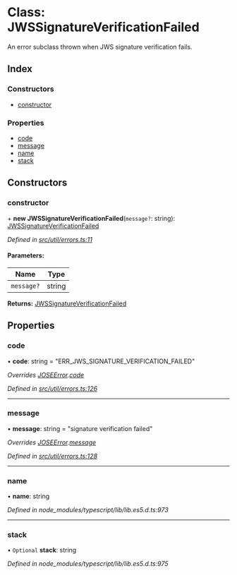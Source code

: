 # Class: JWSSignatureVerificationFailed

An error subclass thrown when JWS signature verification fails.

## Index

### Constructors

* [constructor](_util_errors_.jwssignatureverificationfailed.md#constructor)

### Properties

* [code](_util_errors_.jwssignatureverificationfailed.md#code)
* [message](_util_errors_.jwssignatureverificationfailed.md#message)
* [name](_util_errors_.jwssignatureverificationfailed.md#name)
* [stack](_util_errors_.jwssignatureverificationfailed.md#stack)

## Constructors

### constructor

\+ **new JWSSignatureVerificationFailed**(`message?`: string): [JWSSignatureVerificationFailed](_util_errors_.jwssignatureverificationfailed.md)

*Defined in [src/util/errors.ts:11](https://github.com/panva/jose/blob/v3.5.0/src/util/errors.ts#L11)*

#### Parameters:

Name | Type |
------ | ------ |
`message?` | string |

**Returns:** [JWSSignatureVerificationFailed](_util_errors_.jwssignatureverificationfailed.md)

## Properties

### code

•  **code**: string = "ERR\_JWS\_SIGNATURE\_VERIFICATION\_FAILED"

*Overrides [JOSEError](_util_errors_.joseerror.md).[code](_util_errors_.joseerror.md#code)*

*Defined in [src/util/errors.ts:126](https://github.com/panva/jose/blob/v3.5.0/src/util/errors.ts#L126)*

___

### message

•  **message**: string = "signature verification failed"

*Overrides [JOSEError](_util_errors_.joseerror.md).[message](_util_errors_.joseerror.md#message)*

*Defined in [src/util/errors.ts:128](https://github.com/panva/jose/blob/v3.5.0/src/util/errors.ts#L128)*

___

### name

•  **name**: string

*Defined in node_modules/typescript/lib/lib.es5.d.ts:973*

___

### stack

• `Optional` **stack**: string

*Defined in node_modules/typescript/lib/lib.es5.d.ts:975*
